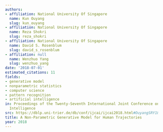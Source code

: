 ```yaml
---
authors:
- affiliation: National University Of Singapore
  name: Kun Ouyang
  slug: kun_ouyang
- affiliation: National University Of Singapore
  name: Reza Shokri
  slug: reza_shokri
- affiliation: National University Of Singapore
  name: David S. Rosenblum
  slug: david_s_rosenblum
- affiliation: null
  name: Wenzhuo Yang
  slug: wenzhuo_yang
date: '2018-07-01'
estimated_citations: 11
fields:
- generative model
- nonparametric statistics
- computer science
- pattern recognition
- artificial intelligence
in: Proceedings of the Twenty-Seventh International Joint Conference on Artificial
  Intelligence
src: https://dblp.uni-trier.de/db/conf/ijcai/ijcai2018.html#OuyangSRY18
title: A Non-Parametric Generative Model for Human Trajectories
year: 2018
---
```

